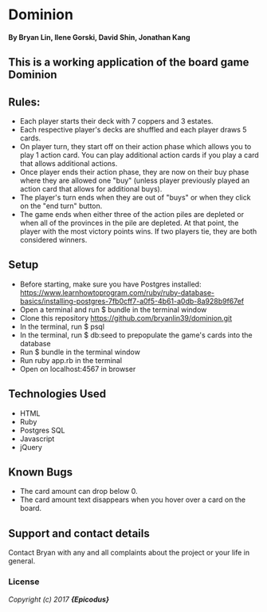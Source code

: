# Dominion
#### By Bryan Lin, Ilene Gorski, David Shin, Jonathan Kang

## This is a working application of the board game Dominion


## Rules:
* Each player starts their deck with 7 coppers and 3 estates.
* Each respective player's decks are shuffled and each player draws 5 cards.
* On player turn, they start off on their action phase which allows you to play 1 action card. You can play additional action cards if you play a card that allows additional actions.
* Once player ends their action phase, they are now on their buy phase where they are allowed one "buy" (unless player previously played an action card that allows for additional buys).
* The player's turn ends when they are out of "buys" or when they click on the "end turn" button.
* The game ends when either three of the action piles are depleted or when all of the provinces in the pile are depleted. At that point, the player with the most victory points wins. If two players tie, they are both considered winners.


## Setup
* Before starting, make sure you have Postgres installed: https://www.learnhowtoprogram.com/ruby/ruby-database-basics/installing-postgres-7fb0cff7-a0f5-4b61-a0db-8a928b9f67ef
* Open a terminal and run $ bundle in the terminal window
* Clone this repository https://github.com/bryanlin39/dominion.git
* In the terminal, run $ psql
* In the terminal, run $ db:seed to prepopulate the game's cards into the database
* Run $ bundle in the terminal window
* Run ruby app.rb in the terminal
* Open on localhost:4567 in browser

## Technologies Used
* HTML
* Ruby
* Postgres SQL
* Javascript
* jQuery

## Known Bugs

* The card amount can drop below 0.
* The card amount text disappears when you hover over a card on the board.

## Support and contact details

Contact Bryan with any and all complaints about the project or your life in general.

### License

*Copyright (c) 2017 **_{Epicodus}_***
